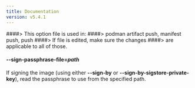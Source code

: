```yaml
---
title: Documentation
version: v5.4.1
---
```


####> This option file is used in:
####>   podman artifact push, manifest push, push
####> If file is edited, make sure the changes
####> are applicable to all of those.
#### **--sign-passphrase-file**=*path*

If signing the image (using either **--sign-by** or **--sign-by-sigstore-private-key**), read the passphrase to use from the specified path.
